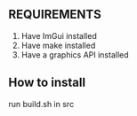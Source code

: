 ## REQUIREMENTS

1. Have ImGui installed
2. Have make installed
3. Have a graphics API installed

## How to install
run build.sh in src
